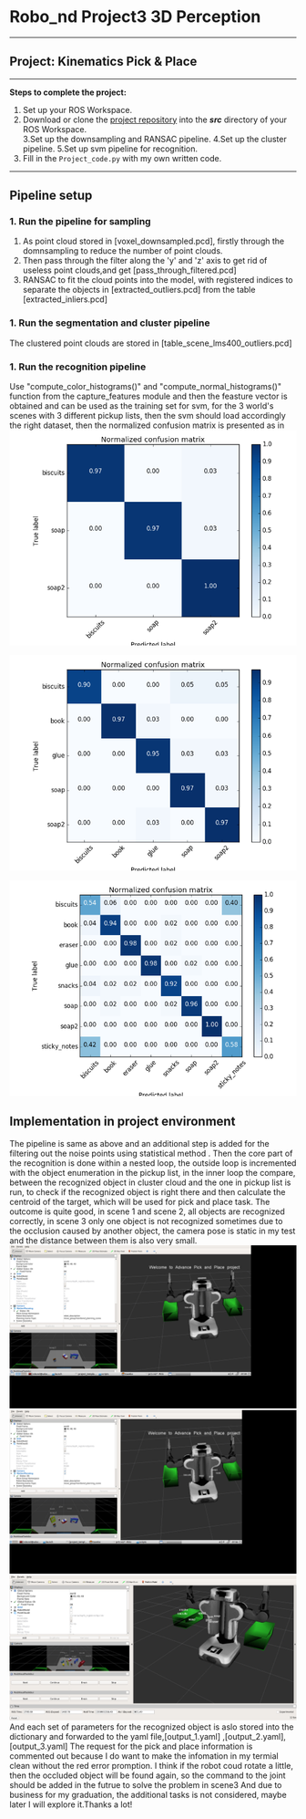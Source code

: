 # Robo_nd Project3 3D Perception

---
## Project: Kinematics Pick & Place

---


**Steps to complete the project:**  


1. Set up your ROS Workspace.
2. Download or clone the [project repository](https://github.com/udacity/RoboND-Perception-Project) into the ***src*** directory of your ROS Workspace.  
3.Set up the downsampling and RANSAC pipeline.
4.Set up the cluster pipeline.
5.Set up svm pipeline for recognition.
6. Fill in the `Project_code.py` with my own written code. 



---

## Pipeline setup
### 1. Run the pipeline for sampling
1. As point cloud stored in [voxel_downsampled.pcd], firstly through the  domnsampling to reduce the number of point clouds.
2. Then pass through the filter along the 'y' and 'z' axis to get rid of useless point clouds,and get [pass_through_filtered.pcd]
3. RANSAC to fit the cloud points into the model, with registered indices to separate the objects in [extracted_outliers.pcd] from the table [extracted_inliers.pcd]
### 1. Run the segmentation and cluster pipeline
The clustered point clouds are stored in [table_scene_lms400_outliers.pcd]
### 1. Run the recognition pipeline
Use "compute_color_histograms()" and "compute_normal_histograms()" function from the capture_features module and then the feasture vector is obtained and can be used as the training set for svm, for the 3 world's scenes with 3 different pickup lists, then the svm should load accordingly the right dataset, then the normalized confusion matrix is presented as in
![Confusion_matrxi_scene1](Norm_confusion_matrix_scene1.png)


![Confusion_matrxi_scene2](Norm_confusion_matrix_scene2.png)

![Confusion_matrxi_scene3](Norm_confusion_matrix_scene3.png)

## Implementation in project environment		
The pipeline is same as above and an additional step is added for the filtering out the noise points using statistical method . Then the core part of the recognition is done within a nested loop, the outside loop is incremented with the object enumeration in the pickup list, in the inner loop the compare, between the recognized object in cluster cloud and the one in pickup list is run, to check if the recognized object is right there and then calculate the centroid of the target, which will be used for pick and place task.
The outcome is quite good, in scene 1 and scene 2, all objects are recognized correctly, in scene 3 only one object is not recognized sometimes due to the occlusion caused by another object, the camera pose is static in my test and the distance between them is also very small.
![recognized_marker world1](rviz_screenshot_world1.png)
![recognized_marker world2](rviz_screenshot_world2.png)
![recognized_marker world3](rviz_screenshot_world3.png)
And each set of parameters for the recognized object is aslo stored into the dictionary and forwarded to the yaml file,[output_1.yaml] ,[output_2.yaml], [output_3.yaml] 
The request for the pick and place information is commented out because I do want to make the infomation in my termial clean without the red error promption.
I think if the robot coud rotate a little, then the occluded object will be found again, so the command to the joint should be added in the futrue to solve the problem in scene3
And due to business for my graduation, the additional tasks is not considered, maybe later I will explore it.Thanks a lot!



